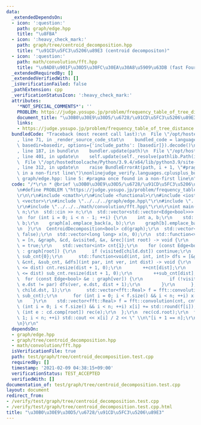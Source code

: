 ```yaml
---
data:
  _extendedDependsOn:
  - icon: ':question:'
    path: graph/edge.hpp
    title: "\u8FBA"
  - icon: ':heavy_check_mark:'
    path: graph/tree/centroid_decomposition.hpp
    title: "\u91CD\u5FC3\u5206\u89E3 (centroid decompositon)"
  - icon: ':question:'
    path: math/convolution/fft.hpp
    title: "\u9AD8\u901F\u30D5\u30FC\u30EA\u30A8\u5909\u63DB (fast Fourier transform)"
  _extendedRequiredBy: []
  _extendedVerifiedWith: []
  _isVerificationFailed: false
  _pathExtension: cpp
  _verificationStatusIcon: ':heavy_check_mark:'
  attributes:
    '*NOT_SPECIAL_COMMENTS*': ''
    PROBLEM: https://judge.yosupo.jp/problem/frequency_table_of_tree_distance
    document_title: "\u30B0\u30E9\u30D5/\u6728/\u91CD\u5FC3\u5206\u89E3"
    links:
    - https://judge.yosupo.jp/problem/frequency_table_of_tree_distance
  bundledCode: "Traceback (most recent call last):\n  File \"/opt/hostedtoolcache/Python/3.9.4/x64/lib/python3.9/site-packages/onlinejudge_verify/documentation/build.py\"\
    , line 71, in _render_source_code_stat\n    bundled_code = language.bundle(stat.path,\
    \ basedir=basedir, options={'include_paths': [basedir]}).decode()\n  File \"/opt/hostedtoolcache/Python/3.9.4/x64/lib/python3.9/site-packages/onlinejudge_verify/languages/cplusplus.py\"\
    , line 187, in bundle\n    bundler.update(path)\n  File \"/opt/hostedtoolcache/Python/3.9.4/x64/lib/python3.9/site-packages/onlinejudge_verify/languages/cplusplus_bundle.py\"\
    , line 401, in update\n    self.update(self._resolve(pathlib.Path(included), included_from=path))\n\
    \  File \"/opt/hostedtoolcache/Python/3.9.4/x64/lib/python3.9/site-packages/onlinejudge_verify/languages/cplusplus_bundle.py\"\
    , line 312, in update\n    raise BundleErrorAt(path, i + 1, \"#pragma once found\
    \ in a non-first line\")\nonlinejudge_verify.languages.cplusplus_bundle.BundleErrorAt:\
    \ graph/edge.hpp: line 5: #pragma once found in a non-first line\n"
  code: "/*\r\n * @brief \u30B0\u30E9\u30D5/\u6728/\u91CD\u5FC3\u5206\u89E3\r\n */\r\
    \n#define PROBLEM \"https://judge.yosupo.jp/problem/frequency_table_of_tree_distance\"\
    \r\n\r\n#include <cmath>\r\n#include <functional>\r\n#include <iostream>\r\n#include\
    \ <vector>\r\n#include \"../../../graph/edge.hpp\"\r\n#include \"../../../graph/tree/centroid_decomposition.hpp\"\
    \r\n#include \"../../../math/convolution/fft.hpp\"\r\n\r\nint main() {\r\n  int\
    \ n;\r\n  std::cin >> n;\r\n  std::vector<std::vector<Edge<bool>>> graph(n);\r\
    \n  for (int i = 0; i < n - 1; ++i) {\r\n    int a, b;\r\n    std::cin >> a >>\
    \ b;\r\n    graph[a].emplace_back(a, b);\r\n    graph[b].emplace_back(b, a);\r\
    \n  }\r\n  CentroidDecomposition<bool> cd(graph);\r\n  std::vector<bool> visited(n,\
    \ false);\r\n  std::vector<long long> x(n, 0);\r\n  std::function<void(int)> rec\
    \ = [n, &graph, &cd, &visited, &x, &rec](int root) -> void {\r\n    visited[root]\
    \ = true;\r\n    std::vector<int> cnt{1};\r\n    for (const Edge<bool> &child\
    \ : graph[root]) {\r\n      if (visited[child.dst]) continue;\r\n      std::vector<int>\
    \ sub_cnt{0};\r\n      std::function<void(int, int, int)> dfs = [&graph, &visited,\
    \ &cnt, &sub_cnt, &dfs](int par, int ver, int dist) -> void {\r\n        if (cnt.size()\
    \ <= dist) cnt.resize(dist + 1, 0);\r\n        ++cnt[dist];\r\n        if (sub_cnt.size()\
    \ <= dist) sub_cnt.resize(dist + 1, 0);\r\n        ++sub_cnt[dist];\r\n      \
    \  for (const Edge<bool> &e : graph[ver]) {\r\n          if (!visited[e.dst] &&\
    \ e.dst != par) dfs(ver, e.dst, dist + 1);\r\n        }\r\n      };\r\n      dfs(root,\
    \ child.dst, 1);\r\n      std::vector<fft::Real> f = fft::convolution(sub_cnt,\
    \ sub_cnt);\r\n      for (int i = 0; i < f.size() && i < n; ++i) x[i] -= std::round(f[i]);\r\
    \n    }\r\n    std::vector<fft::Real> f = fft::convolution(cnt, cnt);\r\n    for\
    \ (int i = 0; i < f.size() && i < n; ++i) x[i] += std::round(f[i]);\r\n    for\
    \ (int e : cd.comp[root]) rec(e);\r\n  };\r\n  rec(cd.root);\r\n  for (int i =\
    \ 1; i < n; ++i) std::cout << x[i] / 2 << \" \\n\"[i + 1 == n];\r\n  return 0;\r\
    \n}\r\n"
  dependsOn:
  - graph/edge.hpp
  - graph/tree/centroid_decomposition.hpp
  - math/convolution/fft.hpp
  isVerificationFile: true
  path: test/graph/tree/centroid_decomposition.test.cpp
  requiredBy: []
  timestamp: '2021-02-09 04:38:15+09:00'
  verificationStatus: TEST_ACCEPTED
  verifiedWith: []
documentation_of: test/graph/tree/centroid_decomposition.test.cpp
layout: document
redirect_from:
- /verify/test/graph/tree/centroid_decomposition.test.cpp
- /verify/test/graph/tree/centroid_decomposition.test.cpp.html
title: "\u30B0\u30E9\u30D5/\u6728/\u91CD\u5FC3\u5206\u89E3"
---
```

